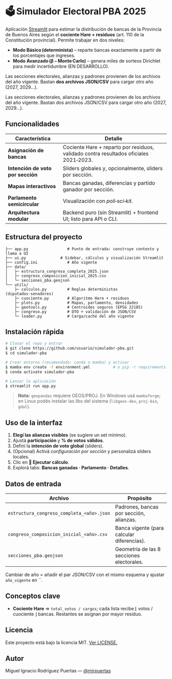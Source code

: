 # 🗳️ Simulador Electoral PBA 2025

Aplicación [Streamlit](https://simulador-elecciones-pba.streamlit.app) para estimar la distribución de bancas de la Provincia de Buenos Aires según el **cociente Hare + residuos** (art. 110 de la Constitución provincial).  Permite trabajar en dos niveles:

- **Modo Básico (determinista)** – reparte bancas exactamente a partir de los porcentajes que ingreses.
- **Modo Avanzado (β – Monte Carlo)** – genera miles de sorteos Dirichlet para medir incertidumbre (EN DESARROLLO).

Las secciones electorales, alianzas y padrones provienen de los archivos del año vigente.  Bastan **dos archivos JSON/CSV** para cargar otro año (2027, 2029…).

Las secciones electorales, alianzas y padrones provienen de los archivos del año vigente.  Bastan dos archivos JSON/CSV para cargar otro año (2027, 2029…).

## Funcionalidades

| Característica                    | Detalle                                                                               |
| --------------------------------- | ------------------------------------------------------------------------------------- |
| **Asignación de bancas**          | Cociente Hare + reparto por residuos, validado contra resultados oficiales 2021‑2023. |
| **Intención de voto por sección** | Sliders globales y, opcionalmente, sliders por sección.                               |
| **Mapas interactivos**            | Bancas ganadas, diferencias y partido ganador por sección.                            |
| **Parlamento semicircular**       | Visualización con *poli‑sci‑kit*.                                                     |
| **Arquitectura modular**          | Backend puro (sin Streamlit) + frontend UI; listo para API o CLI.                     |


## Estructura del proyecto

```
├── app.py                 # Punto de entrada: construye contexto y llama a UI
├── ui.py               # Sidebar, cálculos y visualización Streamlit
├── config.ini             # Año vigente
├── data/
│   ├─ estructura_congreso_completa_2025.json
│   ├─ congreso_composicion_inicial_2025.csv
│   └─ secciones_pba.geojson
└── utils/
    ├─ calculos.py         # Reglas deterministas (diputados‑senadores)
    ├─ cuociente.py        # Algoritmo Hare + residuos
    ├─ plots.py            # Mapas, parlamento, densidades
    ├─ geotools.py         # Centroides seguros (EPSG 22185)
    ├─ congreso.py         # DTO + validación de JSON/CSV
    └─ loader.py           # Carga/caché del año vigente
```

## Instalación rápida

```bash
# Clonar el repo y entrar
$ git clone https://github.com/usuario/simulador-pba.git
$ cd simulador-pba

# Crear entorno (recomendado: conda o mamba) y activar
$ mamba env create -f environment.yml          # o pip ‑r requirements.txt
$ conda activate simulador-pba

# Lanzar la aplicación
$ streamlit run app.py
```

> **Nota:**  `geopandas` requiere GEOS/PROJ.  En Windows usá `mambaforge`; en Linux podés instalar las libs del sistema (`libgeos-dev`, `proj-bin`, `gdal`).

## Uso de la interfaz

1. **Elegí las alianzas visibles** (se sugiere un set mínimo).
2. Ajustá **participación** y **% de votos válidos**.
3. Definí la **intención de voto global** (sliders).
4. (Opcional) Activá *configuración por sección* y personalizá sliders locales.
5. Clic en **🚀 Ejecutar cálculo**.
6. Explorá tabs: **Bancas ganadas · Parlamento · Detalles**.

## Datos de entrada

| Archivo                                   | Propósito                                  |
| ----------------------------------------- | ------------------------------------------ |
| `estructura_congreso_completa_<año>.json` | Padrones, bancas por sección, alianzas.    |
| `congreso_composicion_inicial_<año>.csv`  | Banca vigente (para calcular diferencias). |
| `secciones_pba.geojson`                   | Geometría de las 8 secciones electorales.  |

Cambiar de año = añadir el par JSON/CSV con el mismo esquema y ajustar `año_vigente` en ``.

## Conceptos clave

- **Cociente Hare** ⇒ `total_votos / cargos`; cada lista recibe ⌊ votos / cuociente ⌋ bancas.  Restantes se asignan por mayor residuo.

## Licencia

Este proyecto está bajo la licencia MIT. [Ver LICENSE.](https://github.com/mirpuertas/simulador-elecciones-pba/blob/main/LICENSE)

## Autor

Miguel Ignacio Rodríguez Puertas — [@mirpuertas](https://github.com/mirpuertas)


